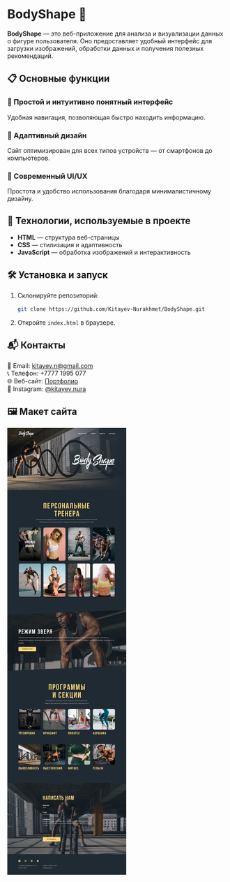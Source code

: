 # BodyShape 💪

**BodyShape** — это веб-приложение для анализа и визуализации данных о фигуре пользователя. Оно предоставляет удобный интерфейс для загрузки изображений, обработки данных и получения полезных рекомендаций.

## 📋 Основные функции

### 🌟 Простой и интуитивно понятный интерфейс
Удобная навигация, позволяющая быстро находить информацию.

### 📱 Адаптивный дизайн
Сайт оптимизирован для всех типов устройств — от смартфонов до компьютеров.


### 🎨 Современный UI/UX
Простота и удобство использования благодаря минималистичному дизайну.

## 🚀 Технологии, используемые в проекте

- **HTML** — структура веб-страницы
- **CSS** — стилизация и адаптивность
- **JavaScript** — обработка изображений и интерактивность

## 🛠 Установка и запуск

1. Склонируйте репозиторий:
   ```bash
   git clone https://github.com/Kitayev-Nurakhmet/BodyShape.git
   ```
2. Откройте `index.html` в браузере.

## 📬 Контакты

📧 Email: kitayev.n@gmail.com  
📞 Телефон: +7777 1995 077  
🌐 Веб-сайт: [Портфолио](https://kitayev-nurakhmet.github.io/MyPortfolio/)  
📸 Instagram: [@kitayev.nura](https://www.instagram.com/kitayev.nura)  

## 🖼️ Макет сайта
![Главная страница](https://github.com/Kitayev-Nurakhmet/BodyShape/blob/main/image/BodyShape.jpg)
